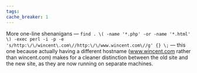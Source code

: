 ```yaml
---
tags: 
cache_breaker: 1
---
```


More one-line shenanigans — `find . \( -name '*.php' -or -name '*.html' \) -exec perl -i -p -e 's/http:\/\/wincent\.com\//http:\/\/www.wincent.com\//g' {} \;` — this one because actually having a different hostname (www.wincent.com rather than wincent.com) makes for a cleaner distinction between the old site and the new site, as they are now running on separate machines.
